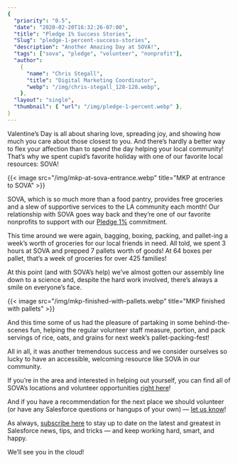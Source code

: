 ```yaml
---
{
  "priority": "0.5",
  "date": "2020-02-20T16:32:26-07:00",
  "title": "Pledge 1% Success Stories",
  "Slug": "pledge-1-percent-success-stories",
  "description": "Another Amazing Day at SOVA!",
  "tags": ["sova", "pledge", "volunteer", "nonprofit"],
  "author":
    {
      "name": "Chris Stegall",
      "title": "Digital Marketing Coordinator",
      "webp": "/img/chris-stegall_128-128.webp",
    },
  "layout": "single",
  "thumbnail": { "url": "/img/pledge-1-percent.webp" },
}
---
```


Valentine’s Day is all about sharing love, spreading joy, and showing how much you care about those closest to you. And there’s hardly a better way to flex your affection than to spend the day helping your local community! That’s why we spent cupid’s favorite holiday with one of our favorite local resources: SOVA!

{{< image src="/img/mkp-at-sova-entrance.webp" title="MKP at entrance to SOVA" >}}

SOVA, which is so much more than a food pantry, provides free groceries and a slew of supportive services to the LA community each month! Our relationship with SOVA goes way back and they’re one of our favorite nonprofits to support with our [Pledge 1%](https://pledge1percent.org/) commitment.

This time around we were again, bagging, boxing, packing, and pallet-ing a week’s worth of groceries for our local friends in need. All told, we spent 3 hours at SOVA and prepped 7 pallets worth of goods! At 64 boxes per pallet, that’s a week of groceries for over 425 families!

At this point (and with SOVA’s help) we’ve almost gotten our assembly line down to a science and, despite the hard work involved, there’s always a smile on everyone’s face.

{{< image src="/img/mkp-finished-with-pallets.webp" title="MKP finished with pallets" >}}

And this time some of us had the pleasure of partaking in some behind-the-scenes fun, helping the regular volunteer staff measure, portion, and pack servings of rice, oats, and grains for next week’s pallet-packing-fest!

All in all, it was another tremendous success and we consider ourselves so lucky to have an accessible, welcoming resource like SOVA in our community.

If you’re in the area and interested in helping out yourself, you can find all of SOVA’s locations and volunteer opportunities [right here](https://www.jfsla.org/page.aspx?pid=292)!

And if you have a recommendation for the next place we should volunteer (or have any Salesforce questions or hangups of your own) — [let us know](https://mkpartners.com/article/contact/contact)!

As always, [subscribe here](https://pardot.mkpartners.com/subscribe) to stay up to date on the latest and greatest in Salesforce news, tips, and tricks — and keep working hard, smart, and happy.

We’ll see you in the cloud!

